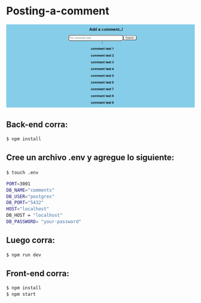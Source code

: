 # Posting-a-comment

![image](https://github.com/Qarola/Posting-a-comment/blob/main/post-a-comment.PNG)

## Back-end corra:

```sh
$ npm install
```
## Cree un archivo .env y agregue lo siguiente:

`$ touch .env` 

```sh
PORT=3001
DB_NAME="comments"
DB_USER="postgres"
DB_PORT="5432"
HOST="localhost"
DB_HOST = "localhost"
DB_PASSWORD= "your-password"
```
## Luego corra:

```sh
$ npm run dev
```


## Front-end corra:

```sh
$ npm install
$ npm start
```


